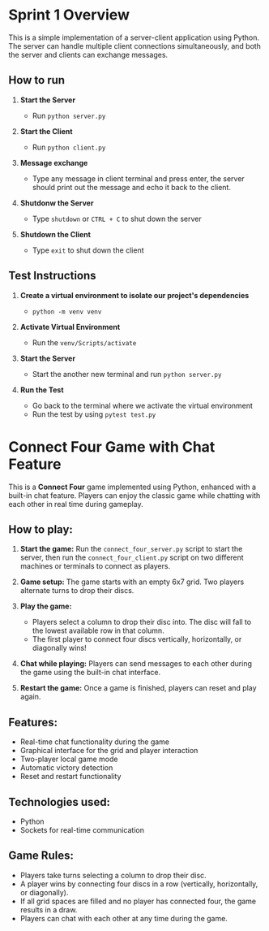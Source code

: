 # Sprint 1 Overview

This is a simple implementation of a server-client application using Python. The server can handle multiple client connections simultaneously, and both the server and clients can exchange messages.

## How to run

1. **Start the Server** 
   - Run `python server.py`

2. **Start the Client** 
   - Run `python client.py`

3. **Message exchange** 
   - Type any message in client terminal and press enter, the server should print out the message and echo it back to the client.

4. **Shutdonw the Server** 
   - Type `shutdown` or `CTRL + C` to shut down the server

5. **Shutdown the Client** 
   - Type `exit` to shut down the client

## Test Instructions

1. **Create a virtual environment to isolate our project's dependencies** 
   - `python -m venv venv`

2. **Activate Virtual Environment** 
   - Run the `venv/Scripts/activate`

3. **Start the Server** 
   - Start the another new terminal and run `python server.py`

4. **Run the Test** 
   - Go back to the terminal where we activate the virtual environment
   - Run the test by using `pytest test.py`
   

# Connect Four Game with Chat Feature

This is a **Connect Four** game implemented using Python, enhanced with a built-in chat feature. Players can enjoy the classic game while chatting with each other in real time during gameplay.

## How to play:
1. **Start the game:** Run the `connect_four_server.py` script to start the server, then run the `connect_four_client.py` script on two different machines or terminals to connect as players.

2. **Game setup:** The game starts with an empty 6x7 grid. Two players alternate turns to drop their discs.

3. **Play the game:**
   - Players select a column to drop their disc into. The disc will fall to the lowest available row in that column.
   - The first player to connect four discs vertically, horizontally, or diagonally wins!

4. **Chat while playing:** Players can send messages to each other during the game using the built-in chat interface.

5. **Restart the game:** Once a game is finished, players can reset and play again.

## Features:
- Real-time chat functionality during the game
- Graphical interface for the grid and player interaction
- Two-player local game mode
- Automatic victory detection
- Reset and restart functionality

## Technologies used:
- Python
- Sockets for real-time communication

## Game Rules:
- Players take turns selecting a column to drop their disc.
- A player wins by connecting four discs in a row (vertically, horizontally, or diagonally).
- If all grid spaces are filled and no player has connected four, the game results in a draw.
- Players can chat with each other at any time during the game.
